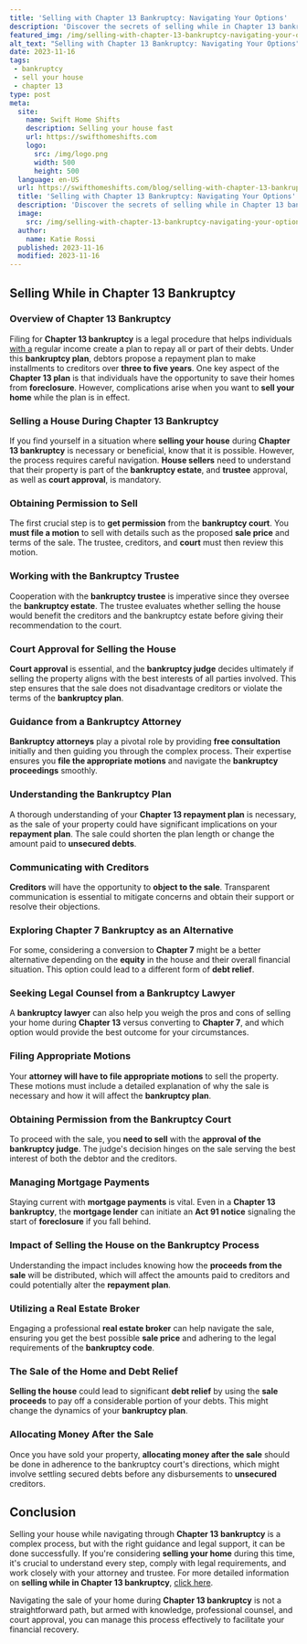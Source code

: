 ```yaml
---
title: 'Selling with Chapter 13 Bankruptcy: Navigating Your Options'
description: 'Discover the secrets of selling while in Chapter 13 bankruptcy. Unlock valuable insights and maximize your financial recovery. Start reading now!'
featured_img: /img/selling-with-chapter-13-bankruptcy-navigating-your-options.webp
alt_text: "Selling with Chapter 13 Bankruptcy: Navigating Your Options"
date: 2023-11-16
tags:
 - bankruptcy
 - sell your house
 - chapter 13
type: post
meta:
  site:
    name: Swift Home Shifts
    description: Selling your house fast
    url: https://swifthomeshifts.com
    logo:
      src: /img/logo.png
      width: 500
      height: 500
  language: en-US
  url: https://swifthomeshifts.com/blog/selling-with-chapter-13-bankruptcy-navigating-your-options
  title: 'Selling with Chapter 13 Bankruptcy: Navigating Your Options'
  description: 'Discover the secrets of selling while in Chapter 13 bankruptcy. Unlock valuable insights and maximize your financial recovery. Start reading now!'
  image:
    src: /img/selling-with-chapter-13-bankruptcy-navigating-your-options.webp
  author:
    name: Katie Rossi
  published: 2023-11-16
  modified: 2023-11-16
---
```


## Selling While in Chapter 13 Bankruptcy

### Overview of Chapter 13 Bankruptcy
Filing for **Chapter 13 bankruptcy** is a legal procedure that helps individuals[  with   a](https://sellgahomefast.com/blog/safely-selling-during-chapter-13-bankruptcy-key-considerations-for-debtors) regular income create a plan to repay all or part of their debts. Under this **bankruptcy plan**, debtors propose a repayment plan to make installments to creditors over **three to five years**. One key aspect of the **Chapter 13 plan** is that individuals have the opportunity to save their homes from **foreclosure**. However, complications arise when you want to **sell your home** while the plan is in effect.

### Selling a House During Chapter 13 Bankruptcy
If you find yourself in a situation where **selling your house** during **Chapter 13 bankruptcy** is necessary or beneficial, know that it is possible. However, the process requires careful navigation. **House sellers** need to understand that their property is part of the **bankruptcy estate**, and **trustee** approval, as well as **court approval**, is mandatory.

### Obtaining Permission to Sell
The first crucial step is to **get permission** from the **bankruptcy court**. You **must file a motion** to sell with details such as the proposed **sale price** and terms of the sale. The trustee, creditors, and **court** must then review this motion.

### Working with the Bankruptcy Trustee
Cooperation with the **bankruptcy trustee** is imperative since they oversee the **bankruptcy estate**. The trustee evaluates whether selling the house would benefit the creditors and the bankruptcy estate before giving their recommendation to the court.

### Court Approval for Selling the House
**Court approval** is essential, and the **bankruptcy judge** decides ultimately if selling the property aligns with the best interests of all parties involved. This step ensures that the sale does not disadvantage creditors or violate the terms of the **bankruptcy plan**.

### Guidance from a Bankruptcy Attorney
**Bankruptcy attorneys** play a pivotal role by providing **free consultation** initially and then guiding you through the complex process. Their expertise ensures you **file the appropriate motions** and navigate the **bankruptcy proceedings** smoothly.

### Understanding the Bankruptcy Plan
A thorough understanding of your **Chapter 13 repayment plan** is necessary, as the sale of your property could have significant implications on your **repayment plan**. The sale could shorten the plan length or change the amount paid to **unsecured debts**.

### Communicating with Creditors
**Creditors** will have the opportunity to **object to the sale**. Transparent communication is essential to mitigate concerns and obtain their support or resolve their objections.

### Exploring Chapter 7 Bankruptcy as an Alternative
For some, considering a conversion to **Chapter 7** might be a better alternative depending on the **equity** in the house and their overall financial situation. This option could lead to a different form of **debt relief**.

### Seeking Legal Counsel from a Bankruptcy Lawyer
A **bankruptcy lawyer** can also help you weigh the pros and cons of selling your home during **Chapter 13** versus converting to **Chapter 7**, and which option would provide the best outcome for your circumstances.

### Filing Appropriate Motions
Your **attorney will have to file appropriate motions** to sell the property. These motions must include a detailed explanation of why the sale is necessary and how it will affect the **bankruptcy plan**.

### Obtaining Permission from the Bankruptcy Court
To proceed with the sale, you **need to sell** with the **approval of the bankruptcy judge**. The judge's decision hinges on the sale serving the best interest of both the debtor and the creditors.

### Managing Mortgage Payments
Staying current with **mortgage payments** is vital. Even in a **Chapter 13 bankruptcy**, the **mortgage lender** can initiate an **Act 91 notice** signaling the start of **foreclosure** if you fall behind.

### Impact of Selling the House on the Bankruptcy Process
Understanding the impact includes knowing how the **proceeds from the sale** will be distributed, which will affect the amounts paid to creditors and could potentially alter the **repayment plan**.

### Utilizing a Real Estate Broker
Engaging a professional **real estate broker** can help navigate the sale, ensuring you get the best possible **sale price** and adhering to the legal requirements of the **bankruptcy code**.

### The Sale of the Home and Debt Relief
**Selling the house** could lead to significant **debt relief** by using the **sale proceeds** to pay off a considerable portion of your debts. This might change the dynamics of your **bankruptcy plan**.

### Allocating Money After the Sale
Once you have sold your property, **allocating money after the sale** should be done in adherence to the bankruptcy court's directions, which might involve settling secured debts before any disbursements to **unsecured** creditors.

## Conclusion
Selling your house while navigating through **Chapter 13 bankruptcy** is a complex process, but with the right guidance and legal support, it can be done successfully. If you're considering **selling your home** during this time, it's crucial to understand every step, comply with legal requirements, and work closely with your attorney and trustee. For more detailed information on **selling while in Chapter 13 bankruptcy**, [click here](https://www.wearehomebuyers.com/blog/selling-while-in-chapter-13-bankruptcy/).

Navigating the sale of your home during **Chapter 13 bankruptcy** is not a straightforward path, but armed with knowledge, professional counsel, and court approval, you can manage this process effectively to facilitate your financial recovery.